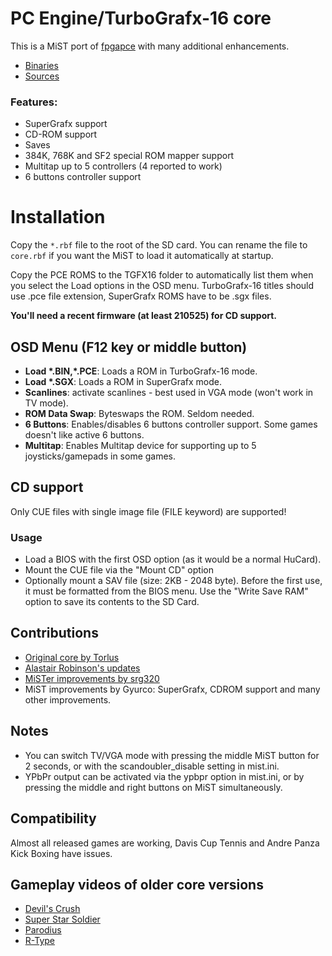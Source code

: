 # PC Engine/TurboGrafx-16 core

This is a MiST port of [fpgapce](https://github.com/Torlus/fpgapce) with many additional enhancements.

- [Binaries](https://github.com/mist-devel/mist-binaries/tree/master/cores/pcengine)
- [Sources](https://github.com/gyurco/TurboGrafx16_MiSTer/tree/mist)

### Features:
- SuperGrafx support
- CD-ROM support
- Saves
- 384K, 768K and SF2 special ROM mapper support
- Multitap up to 5 controllers (4 reported to work)
- 6 buttons controller support

# Installation #

Copy the `*.rbf` file to the root of the SD card.
You can rename the file to `core.rbf` if you want the MiST to load it automatically at startup.

Copy the PCE ROMS to the TGFX16 folder to automatically list them when you select the Load options in the OSD menu. TurboGrafx-16 titles should use .pce file extension, SuperGrafx ROMS have to be .sgx files.

**You'll need a recent firmware (at least 210525) for CD support.**

## OSD Menu (F12 key or middle button)

  * **Load \*.BIN,\*.PCE**: Loads a ROM in TurboGrafx-16 mode.
  * **Load \*.SGX**: Loads a ROM in SuperGrafx mode.
  * **Scanlines**: activate scanlines - best used in VGA mode (won't work in TV mode).
  * **ROM Data Swap**: Byteswaps the ROM. Seldom needed.
  * **6 Buttons**: Enables/disables 6 buttons controller support. Some games doesn't like active 6 buttons.
  * **Multitap**: Enables Multitap device for supporting up to 5 joysticks/gamepads in some games.

## CD support

Only CUE files with single image file (FILE keyword) are supported!

### Usage

- Load a BIOS with the first OSD option (as it would be a normal HuCard).
- Mount the CUE file via the "Mount CD" option
- Optionally mount a SAV file (size: 2KB - 2048 byte). Before the first use,
  it must be formatted from the BIOS menu. Use the "Write Save RAM" option to
  save its contents to the SD Card.

## Contributions

- [Original core by Torlus](https://github.com/Torlus/fpgapce)
- [Alastair Robinson's updates](https://github.com/robinsonb5/fpgapce)
- [MiSTer improvements by srg320](https://github.com/MiSTer-devel/TurboGrafx16_MiSTer)
- MiST improvements by Gyurco: SuperGrafx, CDROM support and many other improvements.

## Notes ##

  * You can switch TV/VGA mode with pressing the middle MiST button for 2 seconds, or with the scandoubler_disable setting in mist.ini.
  * YPbPr output can be activated via the ypbpr option in mist.ini, or by pressing the middle and right buttons on MiST simultaneously.

## Compatibility

Almost all released games are working, Davis Cup Tennis and Andre Panza Kick Boxing have issues.

## Gameplay videos of older core versions

- [Devil's Crush](http://www.youtube.com/watch?feature=player_embedded&v=eqkAILkPe5I)
- [Super Star Soldier](http://www.youtube.com/watch?feature=player_embedded&v=4l58HPSzfjQ)
- [Parodius](http://www.youtube.com/watch?feature=player_embedded&v=CzeHW-gyMSI)
- [R-Type](http://www.youtube.com/watch?feature=player_embedded&v=OvreesBg8AE)
